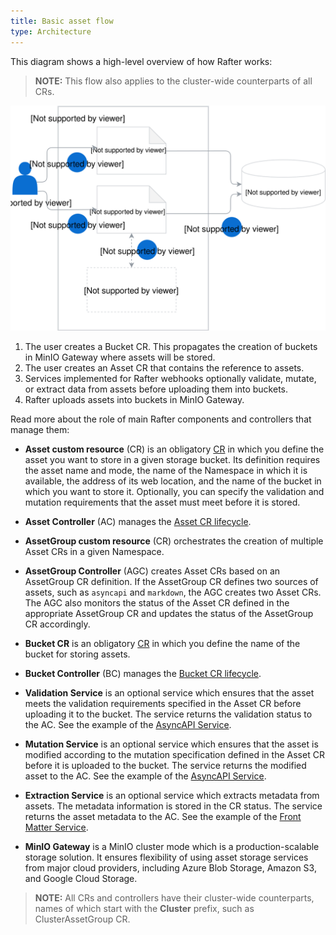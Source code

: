 ```yaml
---
title: Basic asset flow
type: Architecture
---
```


This diagram shows a high-level overview of how Rafter works:

>**NOTE:** This flow also applies to the cluster-wide counterparts of all CRs.

![Basic architecture](./assets/basic-architecture.svg)

1. The user creates a Bucket CR. This propagates the creation of buckets in MinIO Gateway where assets will be stored.
2. The user creates an Asset CR that contains the reference to assets.
3. Services implemented for Rafter webhooks optionally validate, mutate, or extract data from assets before uploading them into buckets.
4. Rafter uploads assets into buckets in MinIO Gateway.

Read more about the role of main Rafter components and controllers that manage them:

- **Asset custom resource** (CR) is an obligatory [CR](#custom-resource-asset) in which you define the asset you want to store in a given storage bucket. Its definition requires the asset name and mode, the name of the Namespace in which it is available, the address of its web location, and the name of the bucket in which you want to store it. Optionally, you can specify the validation and mutation requirements that the asset must meet before it is stored.

- **Asset Controller** (AC) manages the [Asset CR lifecycle](#details-asset-custom-resource-lifecycle).

- **AssetGroup custom resource** (CR) orchestrates the creation of multiple Asset CRs in a given Namespace.

- **AssetGroup Controller** (AGC) creates Asset CRs based on an AssetGroup CR definition. If the AssetGroup CR defines two sources of assets, such as `asyncapi` and `markdown`, the AGC creates two Asset CRs. The AGC also monitors the status of the Asset CR defined in the appropriate AssetGroup CR and updates the status of the AssetGroup CR accordingly.

- **Bucket CR** is an obligatory [CR](#custom-resource-bucket) in which you define the name of the bucket for storing assets.

- **Bucket Controller** (BC) manages the [Bucket CR lifecycle](#details-bucket-custom-resource-lifecycle).

- **Validation Service** is an optional service which ensures that the asset meets the validation requirements specified in the Asset CR before uploading it to the bucket. The service returns the validation status to the AC. See the example of the [AsyncAPI Service](#details-async-api-service).

- **Mutation Service** is an optional service which ensures that the asset is modified according to the mutation specification defined in the Asset CR before it is uploaded to the bucket. The service returns the modified asset to the AC. See the example of the [AsyncAPI Service](#details-async-api-service).

- **Extraction Service** is an optional service which extracts metadata from assets. The metadata information is stored in the CR status. The service returns the asset metadata to the AC. See the example of the [Front Matter Service](#details-front-matter-service).

- **MinIO Gateway** is a MinIO cluster mode which is a production-scalable storage solution. It ensures flexibility of using asset storage services from major cloud providers, including Azure Blob Storage, Amazon S3, and Google Cloud Storage.

>**NOTE:** All CRs and controllers have their cluster-wide counterparts, names of which start with the **Cluster** prefix, such as ClusterAssetGroup CR.

